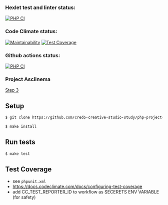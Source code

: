 ### Hexlet test and linter status:
[![PHP CI](https://github.com/credo-creative-studio-study/php-project-lvl2/workflows/hexlet-check/badge.svg)](https://github.com/credo-creative-studio-study/php-project-lvl2/actions)

### Code Climate status:

[![Maintainability](https://api.codeclimate.com/v1/badges/b1b614ebee692635296a/maintainability)](https://codeclimate.com/github/credo-creative-studio-study/php-project-lvl2/maintainability)
[![Test Coverage](https://api.codeclimate.com/v1/badges/b1b614ebee692635296a/test_coverage)](https://codeclimate.com/github/credo-creative-studio-study/php-project-lvl2/test_coverage)

### Github actions status:
[![PHP CI](https://github.com/credo-creative-studio-study/php-project-lvl2/actions/workflows/php-ci.yml/badge.svg)](https://github.com/credo-creative-studio-study/php-project-lvl2/actions/workflows/php-ci.yml)

### Project Asciinema
[Step 3](https://asciinema.org/a/RXhmUBRacSLp6kgAksQqPPhXn)


## Setup

```sh
$ git clone https://github.com/credo-creative-studio-study/php-project-lvl2.git

$ make install
```

## Run tests

```sh
$ make test
```

## Test Coverage

-   see `phpunit.xml`
-   <https://docs.codeclimate.com/docs/configuring-test-coverage>
-   add CC_TEST_REPORTER_ID to workflow as SECERETS ENV VARIABLE (for safety)
